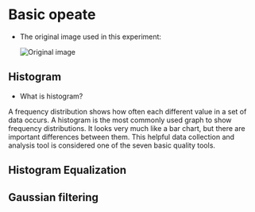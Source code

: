 # Basic opeate

+ The original image used in this experiment:

  ![Original image](../data/Eyja.jpg)

## Histogram
- What is histogram?

A frequency distribution shows how often each different value in a set of data occurs. A histogram is the most commonly used graph to show frequency distributions. It looks very much like a bar chart, but there are important differences between them. This helpful data collection and analysis tool is considered one of the seven basic quality tools.

## Histogram Equalization
## Gaussian filtering

